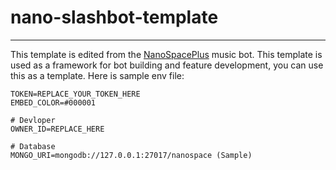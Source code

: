 # nano-slashbot-template
--------------------------------------
This template is edited from the [NanoSpacePlus](https://github.com/Adivise/NanoSpacePlus) music bot. This template is used as a framework for bot building and feature development, you can use this as a template. Here is sample env file:
```
TOKEN=REPLACE_YOUR_TOKEN_HERE
EMBED_COLOR=#000001

# Devloper
OWNER_ID=REPLACE_HERE

# Database
MONGO_URI=mongodb://127.0.0.1:27017/nanospace (Sample)
```